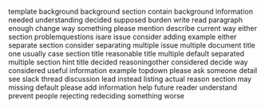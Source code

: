 template background background section contain background information needed understanding decided supposed burden write read paragraph enough change way something please mention describe current way either section problemquestions isare issue consider adding example either separate section consider separating multiple issue multiple document title one usually case section title reasonable title multiple default separated multiple section hint title decided reasoningother considered decide way considered useful information example topdown please ask someone detail see slack thread discussion lead instead listing actual reason section may missing default please add information help future reader understand prevent people rejecting redeciding something worse